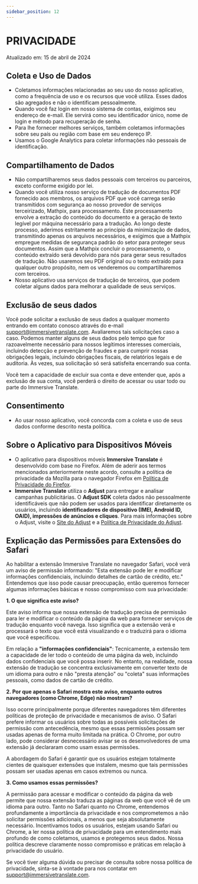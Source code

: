 ```yaml
---
sidebar_position: 12
---
```


# PRIVACIDADE

Atualizado em: 15 de abril de 2024

## Coleta e Uso de Dados

- Coletamos informações relacionadas ao seu uso do nosso aplicativo, como a frequência de uso e os recursos que você utiliza. Esses dados são agregados e não o identificam pessoalmente.
- Quando você faz login em nosso sistema de contas, exigimos seu endereço de e-mail. Ele servirá como seu identificador único, nome de login e método para recuperação de senha.
- Para lhe fornecer melhores serviços, também coletamos informações sobre seu país ou região com base em seu endereço IP.
- Usamos o Google Analytics para coletar informações não pessoais de identificação.

## Compartilhamento de Dados

- Não compartilharemos seus dados pessoais com terceiros ou parceiros, exceto conforme exigido por lei.
- Quando você utiliza nosso serviço de tradução de documentos PDF fornecido aos membros, os arquivos PDF que você carrega serão transmitidos com segurança ao nosso provedor de serviços terceirizado, Mathpix, para processamento. Este processamento envolve a extração do conteúdo do documento e a geração de texto legível por máquina necessário para a tradução. Ao longo deste processo, aderimos estritamente ao princípio da minimização de dados, transmitindo apenas os arquivos necessários, e exigimos que a Mathpix empregue medidas de segurança padrão do setor para proteger seus documentos. Assim que a Mathpix concluir o processamento, o conteúdo extraído será devolvido para nós para gerar seus resultados de tradução. Não usaremos seu PDF original ou o texto extraído para qualquer outro propósito, nem os venderemos ou compartilharemos com terceiros.
- Nosso aplicativo usa serviços de tradução de terceiros, que podem coletar alguns dados para melhorar a qualidade de seus serviços.

## Exclusão de seus dados

Você pode solicitar a exclusão de seus dados a qualquer momento entrando em contato conosco através do e-mail support@immersivetranslate.com. Avaliaremos tais solicitações caso a caso. Podemos manter alguns de seus dados pelo tempo que for razoavelmente necessário para nossos legítimos interesses comerciais, incluindo detecção e prevenção de fraudes e para cumprir nossas obrigações legais, incluindo obrigações fiscais, de relatórios legais e de auditoria. Às vezes, sua solicitação só será satisfeita encerrando sua conta.

Você tem a capacidade de excluir sua conta e deve entender que, após a exclusão de sua conta, você perderá o direito de acessar ou usar todo ou parte do Immersive Translate.

## Consentimento

- Ao usar nosso aplicativo, você concorda com a coleta e uso de seus dados conforme descrito nesta política.

## Sobre o Aplicativo para Dispositivos Móveis

- O aplicativo para dispositivos móveis **Immersive Translate** é desenvolvido com base no Firefox. Além de aderir aos termos mencionados anteriormente neste acordo, consulte a política de privacidade da Mozilla para o navegador Firefox em [Política de Privacidade do Firefox](https://www.mozilla.org/privacy/firefox/).
- **Immersive Translate** utiliza o **Adjust** para entregar e analisar campanhas publicitárias. O **Adjust SDK** coleta dados não pessoalmente identificáveis que não podem ser usados para identificar diretamente os usuários, incluindo **identificadores de dispositivo (IMEI, Android ID, OAID), impressões de anúncios e cliques**. Para mais informações sobre o Adjust, visite o [Site do Adjust](https://www.adjust.com/) e a [Política de Privacidade do Adjust](https://www.adjust.com/terms/privacy-policy/).

## Explicação das Permissões para Extensões do Safari

Ao habilitar a extensão Immersive Translate no navegador Safari, você verá um aviso de permissão informando: "Esta extensão pode ler e modificar informações confidenciais, incluindo detalhes de cartão de crédito, etc." Entendemos que isso pode causar preocupação, então queremos fornecer algumas informações básicas e nosso compromisso com sua privacidade:

**1. O que significa este aviso?**

Este aviso informa que nossa extensão de tradução precisa de permissão para ler e modificar o conteúdo da página da web para fornecer serviços de tradução enquanto você navega. Isso significa que a extensão verá e processará o texto que você está visualizando e o traduzirá para o idioma que você especificou.

Em relação a **"informações confidenciais"**: Tecnicamente, a extensão tem a capacidade de ler todo o conteúdo de uma página da web, incluindo dados confidenciais que você possa inserir. No entanto, na realidade, nossa extensão de tradução se concentra exclusivamente em converter texto de um idioma para outro e não "presta atenção" ou "coleta" suas informações pessoais, como dados de cartão de crédito.

**2. Por que apenas o Safari mostra este aviso, enquanto outros navegadores (como Chrome, Edge) não mostram?**

Isso ocorre principalmente porque diferentes navegadores têm diferentes políticas de proteção de privacidade e mecanismos de aviso. O Safari prefere informar os usuários sobre todas as possíveis solicitações de permissão com antecedência, mesmo que essas permissões possam ser usadas apenas de forma muito limitada na prática. O Chrome, por outro lado, pode considerar desnecessário avisar se os desenvolvedores de uma extensão já declararam como usam essas permissões.

A abordagem do Safari é garantir que os usuários estejam totalmente cientes de quaisquer extensões que instalem, mesmo que tais permissões possam ser usadas apenas em casos extremos ou nunca.

**3. Como usamos essas permissões?**

A permissão para acessar e modificar o conteúdo da página da web permite que nossa extensão traduza as páginas da web que você vê de um idioma para outro. Tanto no Safari quanto no Chrome, entendemos profundamente a importância da privacidade e nos comprometemos a não solicitar permissões adicionais, a menos que seja absolutamente necessário. Incentivamos todos os usuários, estejam usando Safari ou Chrome, a ler nossa política de privacidade para um entendimento mais profundo de como coletamos, usamos e protegemos seus dados. Nossa política descreve claramente nosso compromisso e práticas em relação à privacidade do usuário.

Se você tiver alguma dúvida ou precisar de consulta sobre nossa política de privacidade, sinta-se à vontade para nos contatar em support@immersivetranslate.com.
